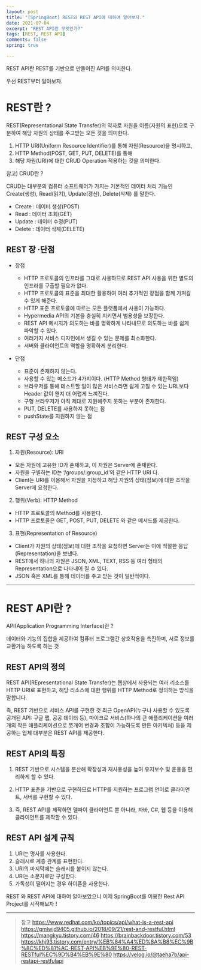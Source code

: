 ```yaml
---
layout: post
title: "[SpringBoot] REST와 REST API에 대하여 알아보자."
date: 2021-07-04
excerpt: "REST API란 무엇인가?"
tags: [REST, REST API]
comments: false
spring: true

---
```


REST API란 REST를 기반으로 만들어진 API를 의미한다. 

우선 REST부터 알아보자. 



# REST란 ? #

REST(Representational State Transfer)의 약자로 자원을 이름(자원의 표현)으로 구분하여 
해당 자원의 상태를 주고받는 모든 것을 의미한다.

1. HTTP URI(Uniform Resource Identifier)를 통해 자원(Resource)을 명시하고,
2. HTTP Method(POST, GET, PUT, DELETE)를 통해
3. 해당 자원(URI)에 대한 CRUD  Operation 적용하는 것을 의미한다.

 참고) CRUD란 ?

 CRUD는 대부분의 컴퓨터 소프트웨어가 가지는 기본적인 데이터 처리 기능인 Create(생성), Read(읽기), Update(갱신), Delete(삭제) 를 말한다.

* Create : 데이터 생성(POST)
* Read : 데이터 조회(GET)
* Update : 데이터 수정(PUT)
* Delete : 데이터 삭제(DELETE)

## REST 장 ·단점 ##

* 장점
  * HTTP 프로토콜의 인프라를 그대로 사용하므로 REST API 사용을 위한 별도의 인프라를 구출할 필요가 없다.
  * HTTP 프로토콜의 표준을 최대한 활용하여 여러 추가적인 장점을 함께 가져갈 수 있게 해준다.
  * HTTP 표준 프로토콜에 따르는 모든 플랫폼에서 사용이 가능하다.
  * Hypermedia API의 기본을 충실히 지키면서 범용성을 보장한다.
  * REST API 메시지가 의도하는 바를 명확하게 나타내므로 의도하는 바를 쉽게 파악할 수 있다.
  * 여러가지 서비스 디자인에서 생길 수 있는 문제를 최소화한다.
  * 서버와 클라이언트의 역할을 명확하게 분리한다.

* 단점
  * 표준이 존재하지 않는다.
  * 사용할 수 있는 메소드가 4가지이다. (HTTP Method 형태가 제한적임)
  * 브라우저를 통해 테스트할 일이 많은 서비스라면 쉽게 고칠 수 있는 URL보다 Header 값이 왠지 더 어렵게 느껴진다.
  * 구형 브라우저가 아직 제대로 지원해주지 못하는 부분이 존재한다.
  * PUT, DELETE를 사용하지 못하는 점
  * pushState를 지원하지 않는 점 

## REST 구성 요소 ##

1. 자원(Resource): URI
  * 모든 자원에 고유한 ID가 존재하고, 이 자원은 Server에 존재한다.
  * 자원을 구별하는 ID는 ‘/groups/:group_id’와 같은 HTTP URI 다.
  * Client는 URI를 이용해서 자원을 지정하고 해당 자원의 상태(정보)에 대한 조작을 Server에 요청한다.

2. 행위(Verb): HTTP Method
  * HTTP 프로토콜의 Method를 사용한다.
  * HTTP 프로토콜은 GET, POST, PUT, DELETE 와 같은 메서드를 제공한다.

3. 표현(Representation of Resource)
  * Client가 자원의 상태(정보)에 대한 조작을 요청하면 Server는 이에 적절한 응답(Representation)을 보낸다.
  * REST에서 하나의 자원은 JSON, XML, TEXT, RSS 등 여러 형태의 Representation으로 나타내어 질 수 있다.
  * JSON 혹은 XML를 통해 데이터를 주고 받는 것이 일반적이다.

  
  

------



# REST API란 ? #

API(Application Programming Interface)란 ?

데이터와 기능의 집합을 제공하여 컴퓨터 프로그램간 상호작용을 촉진하며, 서로 정보를 교환가능 하도록 하는 것

## REST API의 정의 ##
REST API(REpresentational State Transfer)는 웹상에서 사용되는 여러 리소스를 HTTP URI로 표현하고, 해당 리소스에 대한 행위를 HTTP Method로 정의하는 방식을 말합니다.

즉, REST 기반으로 서비스 API를 구현한 것
최근 OpenAPI(누구나 사용할 수 있도록 공개된 API: 구글 맵, 공공 데이터 등), 마이크로 서비스(하나의 큰 애플리케이션을 여러 개의 작은 애플리케이션으로 쪼개어 변경과 조합이 가능하도록 만든 아키텍처) 등을 제공하는 업체 대부분은 REST API를 제공한다. 

## REST API의 특징 ##

1. REST 기반으로 시스템을 분산해 확장성과 재사용성을 높여 유지보수 및 운용을 편리하게 할 수 있다.

2. HTTP 표준을 기반으로 구현하므로 HTTP를 지원하는 프로그램 언어로 클라이언트, 서버를 구현할 수 있다.
 
3. 즉, REST API를 제작하면 델파이 클라이언트 뿐 아니라, 자바, C#, 웹 등을 이용해 클라이언트를 제작할 수 있다. 


## REST API 설계 규칙 ##

1. URI는 명사를 사용한다.
2. 슬래시로 계층 관계를 표현한다.
3. URI의 마지막에는 슬래시를 붙이지 않는다.
4. URI는 소문자로만 구성한다.
5. 가독성이 떨어지는 경우 하이픈을 사용한다.
 
 
 REST 와 REST API에 대하여 알아보았으니 이제 SpringBoot를 이용한 Rest API Project를 시작해보자 !  


------
>참고 
 https://www.redhat.com/ko/topics/api/what-is-a-rest-api
 https://gmlwjd9405.github.io/2018/09/21/rest-and-restful.html
 https://mangkyu.tistory.com/46
 https://brainbackdoor.tistory.com/53
 https://khj93.tistory.com/entry/%EB%84%A4%ED%8A%B8%EC%9B%8C%ED%81%AC-REST-API%EB%9E%80-REST-RESTful%EC%9D%B4%EB%9E%80
 https://velog.io/@taeha7b/api-restapi-restfulapi


